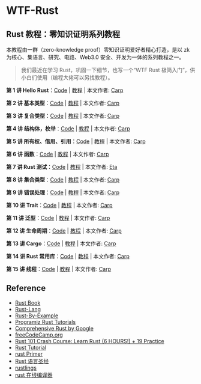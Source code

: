 # WTF-Rust

## Rust 教程：零知识证明系列教程

本教程由一群（zero-knowledge proof）零知识证明爱好者精心打造，是以 zk 为核心、集语言、研究、电路、Web3.0 安全、开发为一体的系列教程之一。

> 我们最近在学习 Rust，巩固一下细节，也写一个“WTF Rust 极简入门”，供小白们使用（编程大佬可以另找教程）。

**第 1 讲 Hello Rust**：[Code](01_HelloRust/main.rs) | [教程](01_HelloRust/README.md) | 本文作者: [Carp](https://github.com/carpcai)

**第 2 讲 基本类型**：[Code](02_BaseType/src/main.rs) | [教程](02_BaseType/README.md) | 本文作者: [Carp](https://github.com/carpcai)

**第 3 讲 复合类型**：[Code](03_CompoundType/src/main.rs) | [教程](03_CompoundType/README.md) | 本文作者: [Carp](https://github.com/carpcai)

**第 4 讲 结构体，枚举**：[Code](04_Struct_Enum/src/main.rs) | [教程](04_Struct_Enum/README.md) | 本文作者: [Carp](https://github.com/carpcai)

**第 5 讲 所有权、借用、引用**：[Code](05_Ownership/src/main.rs) | [教程](05_Ownership/README.md) | 本文作者: [Carp](https://github.com/carpcai)

**第 6 讲 函数**：[Code](06_Function/src/main.rs) | [教程](06_Function/README.md) | 本文作者: [Carp](https://github.com/carpcai)

**第 7 讲 Rust 测试**：[Code](07_Rust_Tests/adder/src/lib.rs) | [教程](07_Rust_Tests/rust_tests.md) | 本文作者: [Eta](https://twitter.com/pwhattie)

**第 8 讲 集合类型**：[Code](08_Collections/src/main.rs) | [教程](08_Collections/README.md) | 本文作者: [Carp](https://github.com/carpcai)

**第 9 讲 错误处理**：[Code](09_Errors/src/main.rs) | [教程](09_Errors/README.md) | 本文作者: [Carp](https://github.com/carpcai)

**第 10 讲 Trait**：[Code](10_Trait/src/main.rs) | [教程](10_Trait/README.md) | 本文作者: [Carp](https://github.com/carpcai)

**第 11 讲 泛型**：[Code](11_Generics/src/main.rs) | [教程](11_Generics/README.md) | 本文作者: [Carp](https://github.com/carpcai)

**第 12 讲 生命周期**：[Code](12_Lifetime/src/main.rs) | [教程](12_Lifetime/README.md) | 本文作者: [Carp](https://github.com/carpcai)

**第 13 讲 Cargo**：[Code](13_Cargo/src/main.rs) | [教程](13_Cargo/README.md) | 本文作者: [Carp](https://github.com/carpcai)

**第 14 讲 Rust 常用库**：[Code](14_Rust_Lib/src/lib.rs) | [教程](14_Rust_Lib/README.md) | 本文作者: [Carp](https://github.com/carpcai)

**第 15 讲 线程**：[Code](15_Thread/src/main.rs) | [教程](15_Thread/README.md) | 本文作者: [Carp](https://github.com/carpcai)




## Reference

- [Rust Book](https://doc.rust-lang.org/book)
- [Rust-Lang](https://www.rust-lang.org/learn)
- [Rust-By-Example](https://doc.rust-lang.org/stable/rust-by-example/)
- [Programiz Rust Tutorials](https://www.programiz.com/rust/getting-started)
- [Comprehensive Rust by Google](https://google.github.io/comprehensive-rust/)
- [freeCodeCamp.org](https://www.youtube.com/watch?v=BpPEoZW5IiY)
- [Rust 101 Crash Course: Learn Rust (6 HOURS!) + 19 Practice](https://www.youtube.com/watch?v=lzKeecy4OmQ)
- [Rust Tutorial](https://www.youtube.com/watch?v=fPk-fyP9MFM)
- [rust Primer](https://rustcc.gitbooks.io/rustprimer/content/)
- [Rust 语言圣经](https://course.rs/into-rust.html)
- [rustlings](https://github.com/rust-lang-cn/rustlings-cn)
- [rust 在线编译器](https://play.rust-lang.org/?version=stable&mode=debug&edition=2021)
